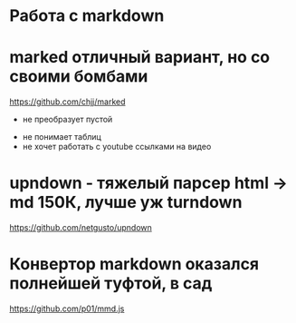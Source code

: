 ﻿
# Работа с markdown


# marked  отличный вариант, но со своими бомбами
https://github.com/chjj/marked
- не преобразует пустой <p></p>
- не понимает таблиц
- не хочет работать с youtube ссылками на видео



# upndown - тяжелый парсер html -> md 150К, лучше уж turndown
https://github.com/netgusto/upndown


# Конвертор markdown оказался полнейшей туфтой, в сад
https://github.com/p01/mmd.js


